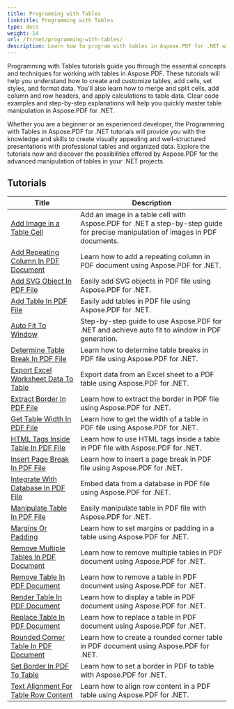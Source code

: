 ```yaml
---
title: Programming with Tables
linktitle: Programming with Tables
type: docs
weight: 14
url: /fr/net/programming-with-tables/
description: Learn how to program with tables in Aspose.PDF for .NET with step-by-step tutorials.
---
```

Programming with Tables tutorials guide you through the essential concepts and techniques for working with tables in Aspose.PDF. These tutorials will help you understand how to create and customize tables, add cells, set styles, and format data. You'll also learn how to merge and split cells, add column and row headers, and apply calculations to table data. Clear code examples and step-by-step explanations will help you quickly master table manipulation in Aspose.PDF for .NET.

Whether you are a beginner or an experienced developer, the Programming with Tables in Aspose.PDF for .NET tutorials will provide you with the knowledge and skills to create visually appealing and well-structured presentations with professional tables and organized data. Explore the tutorials now and discover the possibilities offered by Aspose.PDF for the advanced manipulation of tables in your .NET projects.

## Tutorials
| Title | Description |
| --- | --- | 
| [Add Image in a Table Cell](./add-image-in-a-table-cell/) | Add an image in a table cell with Aspose.PDF for .NET a step-by-step guide for precise manipulation of images in PDF documents. |  
| [Add Repeating Column In PDF Document](./add-repeating-column/) | Learn how to add a repeating column in PDF document using Aspose.PDF for .NET. |  
| [Add SVG Object In PDF File](./add-svg-object/) | Easily add SVG objects in PDF file using Aspose.PDF for .NET. |  
| [Add Table In PDF File](./add-table/) | Easily add tables in PDF file using Aspose.PDF for .NET. |  
| [Auto Fit To Window](./auto-fit-to-window/) | Step-by-step guide to use Aspose.PDF for .NET and achieve auto fit to window in PDF generation. |  
| [Determine Table Break In PDF File](./determine-table-break/) | Learn how to determine table breaks in PDF file using Aspose.PDF for .NET. |  
| [Export Excel Worksheet Data To Table](./export-excel-worksheet-data-to-table/) | Export data from an Excel sheet to a PDF table using Aspose.PDF for .NET. |  
| [Extract Border In PDF File](./extract-border/) | Learn how to extract the border in PDF file using Aspose.PDF for .NET. |  
| [Get Table Width In PDF File](./get-table-width/) | Learn how to get the width of a table in PDF file using Aspose.PDF for .NET. |  
| [HTML Tags Inside Table In PDF File](./html-tags-inside-table/) | Learn how to use HTML tags inside a table in PDF file with Aspose.PDF for .NET. |  
| [Insert Page Break In PDF File](./insert-page-break/) | Learn how to insert a page break in PDF file using Aspose.PDF for .NET. |  
| [Integrate With Database In PDF File](./integrate-with-database/) | Embed data from a database in PDF file using Aspose.PDF for .NET. |  
| [Manipulate Table In PDF File](./manipulate-table/) | Easily manipulate table in PDF file with Aspose.PDF for .NET. |  
| [Margins Or Padding](./margins-or-padding/) | Learn how to set margins or padding in a table using Aspose.PDF for .NET. |  
| [Remove Multiple Tables In PDF Document](./remove-multiple-tables/) | Learn how to remove multiple tables in PDF document using Aspose.PDF for .NET. |  
| [Remove Table In PDF Document](./remove-table/) | Learn how to remove a table in PDF document using Aspose.PDF for .NET. |  
| [Render Table In PDF Document](./render-table/) | Learn how to display a table in PDF document using Aspose.PDF for .NET. |  
| [Replace Table In PDF Document](./replace-table/) | Learn how to replace a table in PDF document using Aspose.PDF for .NET. |  
| [Rounded Corner Table In PDF Document](./rounded-corner-table/) | Learn how to create a rounded corner table in PDF document using Aspose.PDF for .NET. |  
| [Set Border In PDF To Table](./set-border/) | Learn how to set a border in PDF to table with Aspose.PDF for .NET. |  
| [Text Alignment For Table Row Content](./text-alignment-for-table-row-content/) | Learn how to align row content in a PDF table using Aspose.PDF for .NET. |  